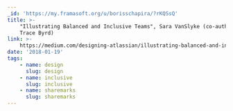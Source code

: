 ```yaml
---
_id: 'https://my.framasoft.org/u/borisschapira/?rKQSsQ'
title: >-
    "Illustrating Balanced and Inclusive Teams", Sara VanSlyke (co-authored by
    Trace Byrd)
link: >-
    https://medium.com/designing-atlassian/illustrating-balanced-and-inclusive-teams-c548166c7540
date: '2018-01-19'
tags:
    - name: design
      slug: design
    - name: inclusive
      slug: inclusive
    - name: sharemarks
      slug: sharemarks
---
```


<div class="markdown"><p></p></div>
